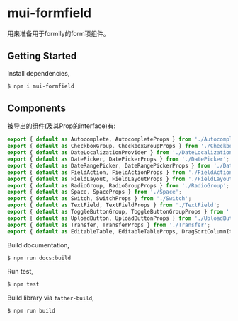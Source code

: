<!--
 * @Description: 
 * @Author: 柳涤尘 https://www.iimm.ink
 * @LastEditors: 柳涤尘 liudichen@foxmail.com
 * @Date: 2022-04-14 11:01:55
 * @LastEditTime: 2022-04-20 15:44:47
-->
# mui-formfield

用来准备用于formily的form项组件。

## Getting Started

Install dependencies,

```bash
$ npm i mui-formfield
```


## Components
被导出的组件(及其Prop的interface)有:

```javascript
export { default as Autocomplete, AutocompleteProps } from './Autocomplete';
export { default as CheckboxGroup, CheckboxGroupProps } from './CheckboxGroup';
export { default as DateLocalizationProvider } from './DateLocalizationProvider';
export { default as DatePicker, DatePickerProps } from './DatePicker';
export { default as DateRangePicker, DateRangePickerProps } from './DateRangePicker';
export { default as FieldAction, FieldActionProps } from './FieldAction';
export { default as FieldLayout, FieldLayoutProps } from './FieldLayout';
export { default as RadioGroup, RadioGroupProps } from './RadioGroup';
export { default as Space, SpaceProps } from './Space';
export { default as Switch, SwitchProps } from './Switch';
export { default as TextField, TextFieldProps } from './TextField';
export { default as ToggleButtonGroup, ToggleButtonGroupProps } from './ToggleButtonGroup';
export { default as UploadButton, UploadButtonProps } from './UploadButton';
export { default as Transfer, TransferProps } from './Transfer';
export { default as EditableTable, EditableTableProps, DragSortColumnItemProps, ActionsColumnItemProps } from './EditableTable';

```

Build documentation,

```bash
$ npm run docs:build
```

Run test,

```bash
$ npm test
```

Build library via `father-build`,

```bash
$ npm run build
```
